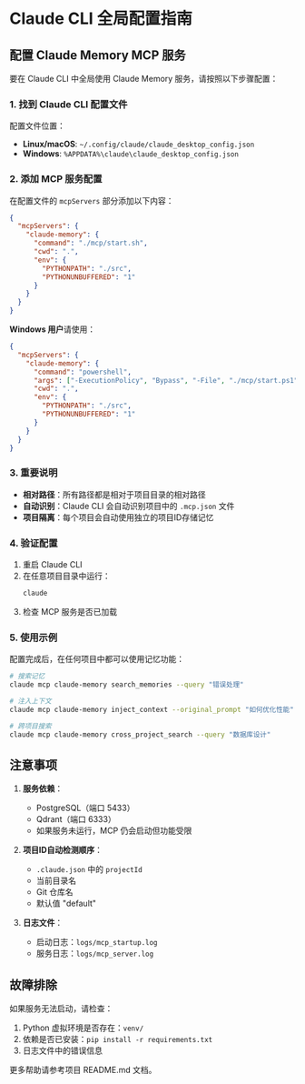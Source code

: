 # Claude CLI 全局配置指南

## 配置 Claude Memory MCP 服务

要在 Claude CLI 中全局使用 Claude Memory 服务，请按照以下步骤配置：

### 1. 找到 Claude CLI 配置文件

配置文件位置：
- **Linux/macOS**: `~/.config/claude/claude_desktop_config.json`
- **Windows**: `%APPDATA%\claude\claude_desktop_config.json`

### 2. 添加 MCP 服务配置

在配置文件的 `mcpServers` 部分添加以下内容：

```json
{
  "mcpServers": {
    "claude-memory": {
      "command": "./mcp/start.sh",
      "cwd": ".",
      "env": {
        "PYTHONPATH": "./src",
        "PYTHONUNBUFFERED": "1"
      }
    }
  }
}
```

**Windows 用户**请使用：
```json
{
  "mcpServers": {
    "claude-memory": {
      "command": "powershell",
      "args": ["-ExecutionPolicy", "Bypass", "-File", "./mcp/start.ps1"],
      "cwd": ".",
      "env": {
        "PYTHONPATH": "./src",
        "PYTHONUNBUFFERED": "1"
      }
    }
  }
}
```

### 3. 重要说明

- **相对路径**：所有路径都是相对于项目目录的相对路径
- **自动识别**：Claude CLI 会自动识别项目中的 `.mcp.json` 文件
- **项目隔离**：每个项目会自动使用独立的项目ID存储记忆

### 4. 验证配置

1. 重启 Claude CLI
2. 在任意项目目录中运行：
   ```bash
   claude
   ```
3. 检查 MCP 服务是否已加载

### 5. 使用示例

配置完成后，在任何项目中都可以使用记忆功能：

```bash
# 搜索记忆
claude mcp claude-memory search_memories --query "错误处理"

# 注入上下文
claude mcp claude-memory inject_context --original_prompt "如何优化性能"

# 跨项目搜索
claude mcp claude-memory cross_project_search --query "数据库设计"
```

## 注意事项

1. **服务依赖**：
   - PostgreSQL（端口 5433）
   - Qdrant（端口 6333）
   - 如果服务未运行，MCP 仍会启动但功能受限

2. **项目ID自动检测顺序**：
   - `.claude.json` 中的 `projectId`
   - 当前目录名
   - Git 仓库名
   - 默认值 "default"

3. **日志文件**：
   - 启动日志：`logs/mcp_startup.log`
   - 服务日志：`logs/mcp_server.log`

## 故障排除

如果服务无法启动，请检查：

1. Python 虚拟环境是否存在：`venv/`
2. 依赖是否已安装：`pip install -r requirements.txt`
3. 日志文件中的错误信息

更多帮助请参考项目 README.md 文档。